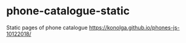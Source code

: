 # phone-catalogue-static
Static pages of phone catalogue
https://konolga.github.io/phones-js-10122018/
